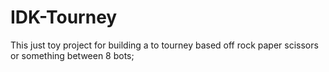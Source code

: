 # IDK-Tourney

This just toy project for building a to tourney  based off rock paper scissors or something between 8 bots;
